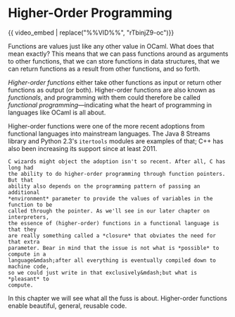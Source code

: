 # Higher-Order Programming

{{ video_embed | replace("%%VID%%", "rTbinjZ9-oc")}}

Functions are values just like any other value in OCaml. What does that mean
exactly? This means that we can pass functions around as arguments to other
functions, that we can store functions in data structures, that we can return
functions as a result from other functions, and so forth.

*Higher-order functions* either take other functions as input or return other
functions as output (or both). Higher-order functions are also known as
*functionals*, and programming with them could therefore be called *functional
programming*&mdash;indicating what the heart of programming in languages like
OCaml is all about.

Higher-order functions were one of the more recent adoptions from functional
languages into mainstream languages. The Java 8 Streams library and Python 2.3's
`itertools` modules are examples of that; C++ has also been increasing its
support since at least 2011.

```{note}
C wizards might object the adoption isn't so recent. After all, C has long had
the ability to do higher-order programming through function pointers. But that
ability also depends on the programming pattern of passing an additional
*environment* parameter to provide the values of variables in the function to be
called through the pointer. As we'll see in our later chapter on interpreters,
the essence of (higher-order) functions in a functional language is that they
are really something called a *closure* that obviates the need for that extra
parameter. Bear in mind that the issue is not what is *possible* to compute in a
language&mdash;after all everything is eventually compiled down to machine code,
so we could just write in that exclusively&mdash;but what is *pleasant* to
compute.
```

In this chapter we will see what all the fuss is about.  Higher-order functions
enable beautiful, general, reusable code.
